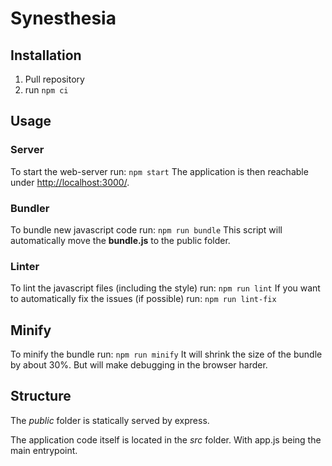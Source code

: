 # Synesthesia
## Installation
1. Pull repository
2. run `npm ci`

## Usage
### Server
To start the web-server run: `npm start`
The application is then reachable under [http://localhost:3000/](http://localhost:3000/).

### Bundler
To bundle new javascript code run: `npm run bundle`
This script will automatically move the **bundle.js** to the public folder.

### Linter
To lint the javascript files (including the style) run: `npm run lint`
If you want to automatically fix the issues (if possible) run: `npm run lint-fix`

## Minify
To minify the bundle run: `npm run minify`
It will shrink the size of the bundle by about 30%. But will make debugging in the browser harder.

## Structure
The *public* folder is statically served by express.

The application code itself is located in the *src* folder. With app.js being the main entrypoint.
